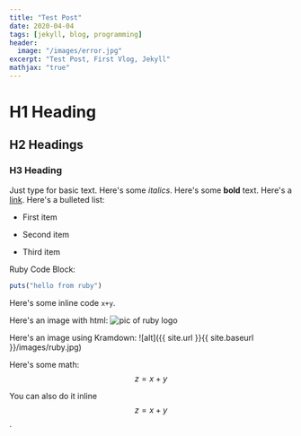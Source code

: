 ```yaml
---
title: "Test Post"
date: 2020-04-04
tags: [jekyll, blog, programming]
header:
  image: "/images/error.jpg"
excerpt: "Test Post, First Vlog, Jekyll"
mathjax: "true"
---
```

# H1 Heading
## H2 Headings
### H3 Heading
Just type for basic text.
Here's some *italics*.
Here's some **bold** text.
Here's a [link](https://github.com/).
Here's a bulleted list:
* First item
+ Second item
- Third item

Ruby Code Block:
```ruby
puts("hello from ruby")
```

Here's some inline code `x+y`.

Here's an image with html:
<img src="{{ site.url }}{{ site.baseurl }}/images/ruby.jpg" alt="pic of ruby logo" class="full">

Here's an image using Kramdown:
![alt]({{ site.url }}{{ site.baseurl }}/images/ruby.jpg)

Here's some math:
$$z = x + y$$

You can also do it inline $$z = x + y$$.
